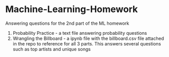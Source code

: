# Machine-Learning-Homework
Answering questions for the 2nd part of the ML homework

1. Probability Practice - a text file answering probability questions
2. Wrangling the Billboard - a ipynb file with the billboard.csv file attached in the repo to reference for all 3 parts. This answers several questions such as top artists and unique songs 